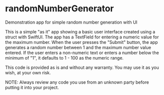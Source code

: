 # randomNumberGenerator
Demonstration app for simple random number generation with UI

This is a simple "as it" app showing a basic user interface created using a struct with SwiftUI. The app has a TextField for entering a numeric value for the maximum number. When the user presses the "Submit" button, the app generates a random number between 1 and the maximum number value entered. If the user enters a non-numeric text or enters a number below the minimum of "1", it defaults to 1 - 100 as the numeric range.

This code is provided as is and without any warranty. You may use it as you wish, at your own risk.

NOTE: Always review any code you use from an unknown party before putting it into your project.
